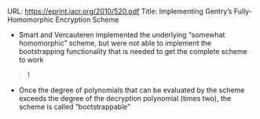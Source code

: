 URL: https://eprint.iacr.org/2010/520.pdf
Title: Implementing Gentry’s Fully-Homomorphic Encryption Scheme

- Smart and Vercauteren implemented the underlying “somewhat homomorphic” scheme, but were not able to implement the bootstrapping functionality that is needed to get the complete scheme to work

> 1

- Once the degree of polynomials that can be evaluated by the scheme exceeds the degree of the decryption polynomial (times two), the scheme is called “bootstrappable”
